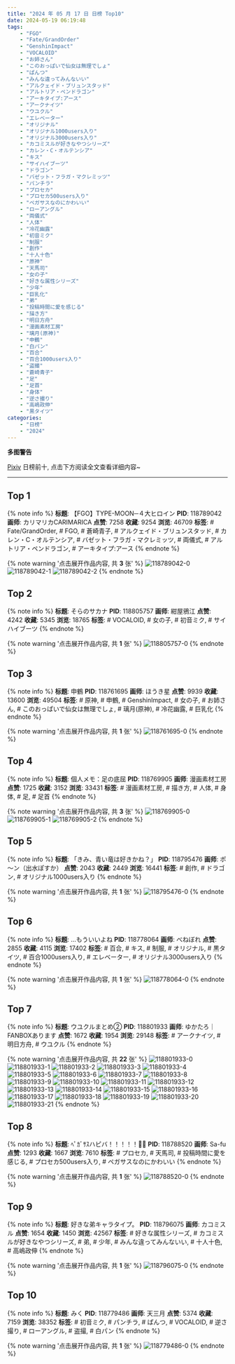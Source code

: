 ```yaml
---
title: "2024 年 05 月 17 日 日榜 Top10"
date: 2024-05-19 06:19:48
tags:
    - "FGO"
    - "Fate/GrandOrder"
    - "GenshinImpact"
    - "VOCALOID"
    - "お姉さん"
    - "このおっぱいで仙女は無理でしょ"
    - "ぱんつ"
    - "みんな違ってみんないい"
    - "アルクェイド・ブリュンスタッド"
    - "アルトリア・ペンドラゴン"
    - "アーキタイプ:アース"
    - "アークナイツ"
    - "ウユクル"
    - "エレベーター"
    - "オリジナル"
    - "オリジナル1000users入り"
    - "オリジナル3000users入り"
    - "カコミスルが好きなやつシリーズ"
    - "カレン・C・オルテンシア"
    - "キス"
    - "サイハイブーツ"
    - "ドラゴン"
    - "バゼット・フラガ・マクレミッツ"
    - "パンチラ"
    - "プロセカ"
    - "プロセカ500users入り"
    - "ペガサスなのにかわいい"
    - "ローアングル"
    - "両儀式"
    - "人体"
    - "冷花幽露"
    - "初音ミク"
    - "制服"
    - "創作"
    - "十人十色"
    - "原神"
    - "天馬司"
    - "女の子"
    - "好きな属性シリーズ"
    - "少年"
    - "巨乳化"
    - "弟"
    - "投稿時間に愛を感じる"
    - "描き方"
    - "明日方舟"
    - "漫画素材工房"
    - "璃月(原神)"
    - "申鶴"
    - "白パン"
    - "百合"
    - "百合1000users入り"
    - "盗撮"
    - "蒼崎青子"
    - "足"
    - "足首"
    - "身体"
    - "逆さ撮り"
    - "高嶋政伸"
    - "黒タイツ"
categories:
    - "日榜"
    - "2024"
---
```


<i class="fa fa-triangle-exclamation"></i>**多图警告**<i class="fa fa-triangle-exclamation"></i>

[Pixiv](https://www.pixiv.net/) 日榜前十, 点击下方阅读全文查看详细内容~

<!-- more -->

---

## Top 1

{% note info %}
**标题**: 【FGO】TYPE-MOON─４大ヒロイン
**PID**: 118789042 **画师**: カリマリカCARIMARICA
**点赞**: 7258 **收藏**: 9254 **浏览**: 46709
**标签**: # Fate/GrandOrder, # FGO, # 蒼崎青子, # アルクェイド・ブリュンスタッド, # カレン・C・オルテンシア, # バゼット・フラガ・マクレミッツ, # 両儀式, # アルトリア・ペンドラゴン, # アーキタイプ:アース
{% endnote %}

{% note warning '点击展开作品内容, 共 **3** 张' %}
![118789042-0](https://i.pixiv.re/img-original/img/2024/05/17/00/05/31/118789042_p0.jpg)
![118789042-1](https://i.pixiv.re/img-original/img/2024/05/17/00/05/31/118789042_p1.jpg)
![118789042-2](https://i.pixiv.re/img-original/img/2024/05/17/00/05/31/118789042_p2.jpg)
{% endnote %}

## Top 2

{% note info %}
**标题**: そらのサカナ
**PID**: 118805757 **画师**: 紺屋鴉江
**点赞**: 4242 **收藏**: 5345 **浏览**: 18765
**标签**: # VOCALOID, # 女の子, # 初音ミク, # サイハイブーツ
{% endnote %}

{% note warning '点击展开作品内容, 共 **1** 张' %}
![118805757-0](https://i.pixiv.re/img-original/img/2024/05/17/18/48/33/118805757_p0.jpg)
{% endnote %}

## Top 3

{% note info %}
**标题**: 申鶴
**PID**: 118761695 **画师**: ほうき星
**点赞**: 9939 **收藏**: 13600 **浏览**: 49504
**标签**: # 原神, # 申鶴, # GenshinImpact, # 女の子, # お姉さん, # このおっぱいで仙女は無理でしょ, # 璃月(原神), # 冷花幽露, # 巨乳化
{% endnote %}

{% note warning '点击展开作品内容, 共 **1** 张' %}
![118761695-0](https://i.pixiv.re/img-original/img/2024/05/16/00/00/30/118761695_p0.jpg)
{% endnote %}

## Top 4

{% note info %}
**标题**: 個人メモ：足の底屈
**PID**: 118769905 **画师**: 漫画素材工房
**点赞**: 1725 **收藏**: 3152 **浏览**: 33431
**标签**: # 漫画素材工房, # 描き方, # 人体, # 身体, # 足, # 足首
{% endnote %}

{% note warning '点击展开作品内容, 共 **3** 张' %}
![118769905-0](https://i.pixiv.re/img-original/img/2024/05/16/09/09/57/118769905_p0.jpg)
![118769905-1](https://i.pixiv.re/img-original/img/2024/05/16/09/09/57/118769905_p1.jpg)
![118769905-2](https://i.pixiv.re/img-original/img/2024/05/16/09/09/57/118769905_p2.jpg)
{% endnote %}

## Top 5

{% note info %}
**标题**: 「きみ、青い竜は好きかね？」
**PID**: 118795476 **画师**: ポ～ン（出水ぽすか）
**点赞**: 2043 **收藏**: 2449 **浏览**: 16441
**标签**: # 創作, # ドラゴン, # オリジナル1000users入り
{% endnote %}

{% note warning '点击展开作品内容, 共 **1** 张' %}
![118795476-0](https://i.pixiv.re/img-original/img/2024/05/17/07/30/01/118795476_p0.jpg)
{% endnote %}

## Top 6

{% note info %}
**标题**: ...もういいよね
**PID**: 118778064 **画师**: べねぼれ
**点赞**: 2855 **收藏**: 4115 **浏览**: 17402
**标签**: # 百合, # キス, # 制服, # オリジナル, # 黒タイツ, # 百合1000users入り, # エレベーター, # オリジナル3000users入り
{% endnote %}

{% note warning '点击展开作品内容, 共 **1** 张' %}
![118778064-0](https://i.pixiv.re/img-original/img/2024/05/16/18/00/14/118778064_p0.png)
{% endnote %}

## Top 7

{% note info %}
**标题**: ウユクルまとめ②
**PID**: 118801933 **画师**: ゆかたろ｜FANBOXあります
**点赞**: 1672 **收藏**: 1954 **浏览**: 29148
**标签**: # アークナイツ, # 明日方舟, # ウユクル
{% endnote %}

{% note warning '点击展开作品内容, 共 **22** 张' %}
![118801933-0](https://i.pixiv.re/img-original/img/2024/05/17/15/28/35/118801933_p0.png)
![118801933-1](https://i.pixiv.re/img-original/img/2024/05/17/15/28/35/118801933_p1.png)
![118801933-2](https://i.pixiv.re/img-original/img/2024/05/17/15/28/35/118801933_p2.png)
![118801933-3](https://i.pixiv.re/img-original/img/2024/05/17/15/28/35/118801933_p3.png)
![118801933-4](https://i.pixiv.re/img-original/img/2024/05/17/15/28/35/118801933_p4.png)
![118801933-5](https://i.pixiv.re/img-original/img/2024/05/17/15/28/35/118801933_p5.png)
![118801933-6](https://i.pixiv.re/img-original/img/2024/05/17/15/28/35/118801933_p6.png)
![118801933-7](https://i.pixiv.re/img-original/img/2024/05/17/15/28/35/118801933_p7.png)
![118801933-8](https://i.pixiv.re/img-original/img/2024/05/17/15/28/35/118801933_p8.png)
![118801933-9](https://i.pixiv.re/img-original/img/2024/05/17/15/28/35/118801933_p9.png)
![118801933-10](https://i.pixiv.re/img-original/img/2024/05/17/15/28/35/118801933_p10.png)
![118801933-11](https://i.pixiv.re/img-original/img/2024/05/17/15/28/35/118801933_p11.png)
![118801933-12](https://i.pixiv.re/img-original/img/2024/05/17/15/28/35/118801933_p12.png)
![118801933-13](https://i.pixiv.re/img-original/img/2024/05/17/15/28/35/118801933_p13.png)
![118801933-14](https://i.pixiv.re/img-original/img/2024/05/17/15/28/35/118801933_p14.png)
![118801933-15](https://i.pixiv.re/img-original/img/2024/05/17/15/28/35/118801933_p15.png)
![118801933-16](https://i.pixiv.re/img-original/img/2024/05/17/15/28/35/118801933_p16.png)
![118801933-17](https://i.pixiv.re/img-original/img/2024/05/17/15/28/35/118801933_p17.png)
![118801933-18](https://i.pixiv.re/img-original/img/2024/05/17/15/28/35/118801933_p18.png)
![118801933-19](https://i.pixiv.re/img-original/img/2024/05/17/15/28/35/118801933_p19.png)
![118801933-20](https://i.pixiv.re/img-original/img/2024/05/17/15/28/35/118801933_p20.png)
![118801933-21](https://i.pixiv.re/img-original/img/2024/05/17/15/28/35/118801933_p21.png)
{% endnote %}

## Top 8

{% note info %}
**标题**: ﾍﾟｶﾞｻｽハピバ！！！！！🎂🎉
**PID**: 118788520 **画师**: Sa-fu
**点赞**: 1293 **收藏**: 1667 **浏览**: 7610
**标签**: # プロセカ, # 天馬司, # 投稿時間に愛を感じる, # プロセカ500users入り, # ペガサスなのにかわいい
{% endnote %}

{% note warning '点击展开作品内容, 共 **1** 张' %}
![118788520-0](https://i.pixiv.re/img-original/img/2024/05/17/00/00/04/118788520_p0.jpg)
{% endnote %}

## Top 9

{% note info %}
**标题**: 好きな弟キャラタイプ。
**PID**: 118796075 **画师**: カコミスル
**点赞**: 1654 **收藏**: 1450 **浏览**: 42567
**标签**: # 好きな属性シリーズ, # カコミスルが好きなやつシリーズ, # 弟, # 少年, # みんな違ってみんないい, # 十人十色, # 高嶋政伸
{% endnote %}

{% note warning '点击展开作品内容, 共 **1** 张' %}
![118796075-0](https://i.pixiv.re/img-original/img/2024/05/17/08/25/09/118796075_p0.jpg)
{% endnote %}

## Top 10

{% note info %}
**标题**: みく
**PID**: 118779486 **画师**: 天三月
**点赞**: 5374 **收藏**: 7159 **浏览**: 38352
**标签**: # 初音ミク, # パンチラ, # ぱんつ, # VOCALOID, # 逆さ撮り, # ローアングル, # 盗撮, # 白パン
{% endnote %}

{% note warning '点击展开作品内容, 共 **1** 张' %}
![118779486-0](https://i.pixiv.re/img-original/img/2024/05/16/18/59/54/118779486_p0.png)
{% endnote %}
